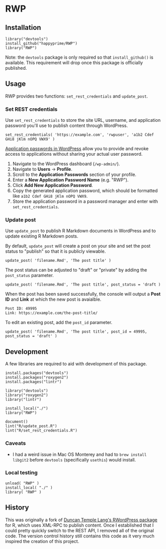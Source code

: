 # RWP

## Installation

```
library("devtools")
install_github("happyprime/RWP")
library("RWP")
```

Note: the `devtools` package is only required so that `install_github()` is available. This requirement will drop once this package is officially published.

## Usage

RWP provides two functions: `set_rest_credentials` and `update_post`.

### Set REST credentials

Use `set_rest_credentials` to store the site URL, username, and application password you'll use to publish content through WordPress.

```
set_rest_credentials( 'https://example.com', 'rwpuser', 'a1b2 Cdef GHi8 jKlm nOPQ VWX9' )
```

[Application passwords in WordPress](https://make.wordpress.org/core/2020/11/05/application-passwords-integration-guide/) allow you to provide and revoke access to applications without sharing your actual user password.

1. Navigate to the WordPress dashboard (`/wp-admin/`).
2. Navigate to **Users** -> **Profile**.
3. Scroll to the **Application Passwords** section of your profile.
4. Enter a **New Application Password Name** (e.g. "RWP").
5. Click **Add New Application Password**.
6. Copy the generated application password, which should be formatted like `a1b2 Cdef GHi8 jKlm nOPQ VWX9`.
7. Store the application password in a password manager and enter with `set_rest_credentials`.

### Update post

Use `update_post` to publish R Markdown documents in WordPress and to update existing R Markdown posts.

By default, `update_post` will create a post on your site and set the post status to "publish" so that it is publicly viewable.

```
update_post( 'filename.Rmd', 'The post title' )
```

The post status can be adjusted to "draft" or "private" by adding the `post_status` parameter.

```
update_post( 'filename.Rmd', 'The post title', post_status = 'draft )
```

When the post has been saved successfully, the console will output a **Post ID** and **Link** at which the new post is avaialble.

```
Post ID: 49995
Link: https://example.com/the-post-title/
```

To edit an existing post, add the `post_id` parameter.

```
update_post( 'filename.Rmd', 'The post title', post_id = 49995, post_status = 'draft' )
```

## Development

A few libraries are required to aid with development of this package.

```
install.packages("devtools")
install.packages("roxygen2")
install.packages("lintr")

library("devtools")
library("roxygen2")
library("lintr")

install_local("./")
library("RWP")

document()
lint("R/update_post.R")
lint("R/set_rest_credentials.R")
```

### Caveats

* I had a weird issue in Mac OS Monterey and had to `brew install libgit2` before `devtools` (specifically `usethis`) would install.

### Local testing

```
unload( "RWP" )
install_local( "./" )
library( "RWP" )
```

## History

This was originally a fork of [Duncan Temple Lang's RWordPress package](https://github.com/duncantl/RWordPress) for R, which uses XML-RPC to publish content. Once I established that I could pretty quickly switch to the REST API, I removed all of the original code. The version control history still contains this code as it very much inspired the creation of this project.
